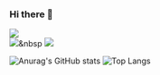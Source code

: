 ### Hi there 👋
<a href="#" target="_blank"><img src="https://img.shields.io/badge/Kotlin-7F52FF?style=flat-square&logo=Kotlin&logoColor=white"/></a>  
<img src="https://img.shields.io/badge/Java-007396?style=flat-square&logo=Java&logoColor=white"/></a>&nbsp
<a href="#" target="_blank"><img src="https://img.shields.io/badge/JavaScript-F7DF1E?style=flat-square&logo=JavaScript&logoColor=white"/></a>

![Anurag's GitHub stats](https://github-readme-stats.vercel.app/api?username=djawnstj&show_icons=true&theme=graywhite)
![Top Langs](https://github-readme-stats.vercel.app/api/top-langs/?username=djawnstj&layout=compact&theme=graywhite)
<!--
**djawnstj/djawnstj** is a ✨ _special_ ✨ repository because its `README.md` (this file) appears on your GitHub profile.

Here are some ideas to get you started:

- 🔭 I’m currently working on ...
- 🌱 I’m currently learning ...
- 👯 I’m looking to collaborate on ...
- 🤔 I’m looking for help with ...
- 💬 Ask me about ...
- 📫 How to reach me: ...
- 😄 Pronouns: ...
- ⚡ Fun fact: ...
-->
